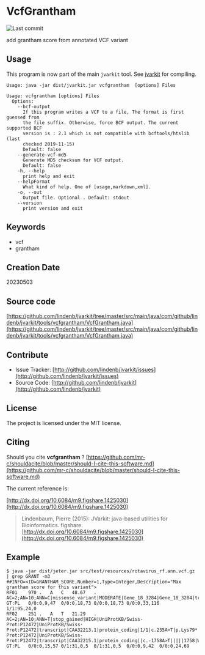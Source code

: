 # VcfGrantham

![Last commit](https://img.shields.io/github/last-commit/lindenb/jvarkit.png)

add grantham score from annotated VCF variant


## Usage


This program is now part of the main `jvarkit` tool. See [jvarkit](JvarkitCentral.md) for compiling.


```
Usage: java -jar dist/jvarkit.jar vcfgrantham  [options] Files

Usage: vcfgrantham [options] Files
  Options:
    --bcf-output
      If this program writes a VCF to a file, The format is first guessed from 
      the file suffix. Otherwise, force BCF output. The current supported BCF 
      version is : 2.1 which is not compatible with bcftools/htslib (last 
      checked 2019-11-15)
      Default: false
    --generate-vcf-md5
      Generate MD5 checksum for VCF output.
      Default: false
    -h, --help
      print help and exit
    --helpFormat
      What kind of help. One of [usage,markdown,xml].
    -o, --out
      Output file. Optional . Default: stdout
    --version
      print version and exit

```


## Keywords

 * vcf
 * grantham



## Creation Date

20230503

## Source code 

[https://github.com/lindenb/jvarkit/tree/master/src/main/java/com/github/lindenb/jvarkit/tools/vcfgrantham/VcfGrantham.java](https://github.com/lindenb/jvarkit/tree/master/src/main/java/com/github/lindenb/jvarkit/tools/vcfgrantham/VcfGrantham.java)


## Contribute

- Issue Tracker: [http://github.com/lindenb/jvarkit/issues](http://github.com/lindenb/jvarkit/issues)
- Source Code: [http://github.com/lindenb/jvarkit](http://github.com/lindenb/jvarkit)

## License

The project is licensed under the MIT license.

## Citing

Should you cite **vcfgrantham** ? [https://github.com/mr-c/shouldacite/blob/master/should-I-cite-this-software.md](https://github.com/mr-c/shouldacite/blob/master/should-I-cite-this-software.md)

The current reference is:

[http://dx.doi.org/10.6084/m9.figshare.1425030](http://dx.doi.org/10.6084/m9.figshare.1425030)

> Lindenbaum, Pierre (2015): JVarkit: java-based utilities for Bioinformatics. figshare.
> [http://dx.doi.org/10.6084/m9.figshare.1425030](http://dx.doi.org/10.6084/m9.figshare.1425030)


## Example

```
$ java -jar dist/jeter.jar src/test/resources/rotavirus_rf.ann.vcf.gz | grep GRANT -m3
##INFO=<ID=GRANTHAM_SCORE,Number=1,Type=Integer,Description="Max grantham score for this variant">
RF01	970	.	A	C	48.67	.	AC=2;AN=10;ANN=C|missense_variant|MODERATE|Gene_18_3284|Gene_18_3284|transcript|AAA47319.1|protein_coding|1/1|c.952A>C|p.Lys318Gln|952/3267|952/3267|318/1088||;BQB=0.572843;DP=36;DP4=19,7,3,5;GRANTHAM_SCORE=53;HOB=0.32;ICB=0.425;MQ=60;MQ0F=0;MQB=1;MQSB=1;RPB=0.658863;SGB=10.3229;VDB=0.693968	GT:PL	0/0:0,9,47	0/0:0,18,73	0/0:0,18,73	0/0:0,33,116	1/1:95,24,0
RF02	251	.	A	T	21.29	.	AC=2;AN=10;ANN=T|stop_gained|HIGH|UniProtKB/Swiss-Prot:P12472|UniProtKB/Swiss-Prot:P12472|transcript|CAA32213.1|protein_coding|1/1|c.235A>T|p.Lys79*|235/2643|235/2643|79/880||,T|upstream_gene_variant|MODIFIER|Gene_1621_1636|Gene_1621_1636|transcript|CAA32214.1|protein_coding||c.-1371A>T|||||1371|WARNING_TRANSCRIPT_INCOMPLETE,T|upstream_gene_variant|MODIFIER|UniProtKB/Swiss-Prot:P12472|UniProtKB/Swiss-Prot:P12472|transcript|CAA32215.1|protein_coding||c.-1758A>T|||||1758|WARNING_TRANSCRIPT_NO_START_CODON;BQB=1;DP=24;DP4=18,0,6,0;GRANTHAM_SCORE=255;HOB=0.08;ICB=0.235294;MQ=60;MQ0F=0;MQB=1;RPB=0.566154;SGB=2.05141;VDB=0.0744703	GT:PL	0/0:0,15,57	0/1:31,0,5	0/1:31,0,5	0/0:0,9,42	0/0:0,24,69
```


